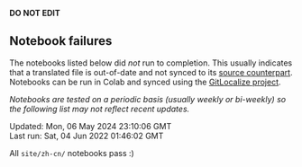 __DO NOT EDIT__

## Notebook failures

The notebooks listed below did *not* run to completion. This usually indicates
that a translated file is out-of-date and not synced to its
[source counterpart](../en-snapshot/). Notebooks can be run in Colab and synced
using the [GitLocalize project](https://gitlocalize.com/tensorflow/docs-l10n).

*Notebooks are tested on a periodic basis (usually weekly or bi-weekly) so the
following list may not reflect recent updates.*

Updated: Mon, 06 May 2024 23:10:06 GMT<br/>
Last run: Sat, 04 Jun 2022 01:46:02 GMT

All <code>site/zh-cn/</code> notebooks pass :)


